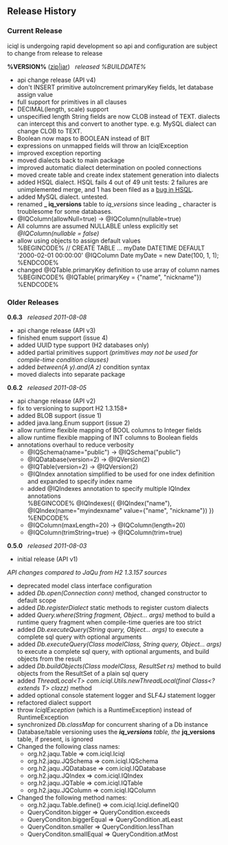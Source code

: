 ## Release History

### Current Release

<span class="warning">iciql is undergoing rapid development so api and configuration are subject to change from release to release</span>

**%VERSION%** ([zip](http://code.google.com/p/iciql/downloads/detail?name=%ZIP%)|[jar](http://code.google.com/p/iciql/downloads/detail?name=%JAR%)) &nbsp; *released %BUILDDATE%*

- api change release (API v4)
- don't INSERT primitive autoIncrement primaryKey fields, let database assign value
- full support for primitives in all clauses
- DECIMAL(length, scale) support
- unspecified length String fields are now CLOB instead of TEXT.  dialects can intercept this and convert to another type. e.g. MySQL dialect can change CLOB to TEXT.
- Boolean now maps to BOOLEAN instead of BIT
- expressions on unmapped fields will throw an IciqlException
- improved exception reporting
- moved dialects back to main package
- improved automatic dialect determination on pooled connections
- moved create table and create index statement generation into dialects
- added HSQL dialect.  HSQL fails 4 out of 49 unit tests: 2 failures are unimplemented merge, and 1 has been filed as a [bug in HSQL](https://sourceforge.net/tracker/?func=detail&aid=3390047&group_id=23316&atid=378131).
- added MySQL dialect.  untested.
- renamed <b>_ iq_versions</b> table to *iq_versions* since leading _ character is troublesome for some databases.
- @IQColumn(allowNull=true) -> @IQColumn(nullable=true)
- All columns are assumed NULLABLE unless explicitly set *@IQColumn(nullable = false)*
- allow using objects to assign default values<br/>
%BEGINCODE%
// CREATE TABLE ... myDate DATETIME DEFAULT '2000-02-01 00:00:00'
@IQColumn
Date myDate = new Date(100, 1, 1);
%ENDCODE%
- changed @IQTable.primaryKey definition to use array of column names<br/>
%BEGINCODE%
@IQTable( primaryKey = {"name", "nickname"})
%ENDCODE%

### Older Releases

**0.6.3** &nbsp; *released 2011-08-08*

- api change release (API v3)
- finished enum support (issue 4)
- added UUID type support (H2 databases only)
- added partial primitives support *(primitives may not be used for compile-time condition clauses)*
- added *between(A y).and(A z)* condition syntax
- moved dialects into separate package

**0.6.2** &nbsp; *released 2011-08-05*

- api change release (API v2)
- fix to versioning to support H2 1.3.158+
- added BLOB support (issue 1)
- added java.lang.Enum support (issue 2)
- allow runtime flexible mapping of BOOL columns to Integer fields
- allow runtime flexible mapping of INT columns to Boolean fields
- annotations overhaul to reduce verbosity
    - @IQSchema(name="public") -> @IQSchema("public")
    - @IQDatabase(version=2) -> @IQVersion(2)
    - @IQTable(version=2) -> @IQVersion(2)
    - @IQIndex annotation simplified to be used for one index definition and expanded to specify index name
    - added @IQIndexes annotation to specify multiple IQIndex annotations<br/>
%BEGINCODE%
@IQIndexes({ @IQIndex("name"), @IQIndex(name="myindexname" value={"name", "nickname"}) })
%ENDCODE%
    - @IQColumn(maxLength=20) -> @IQColumn(length=20)
    - @IQColumn(trimString=true) -> @IQColumn(trim=true)
    
**0.5.0** &nbsp; *released 2011-08-03*

- initial release (API v1)

*API changes compared to JaQu from H2 1.3.157 sources*

- deprecated model class interface configuration
- added *Db.open(Connection conn)* method, changed constructor to default scope
- added *Db.registerDialect* static methods to register custom dialects
- added *Query.where(String fragment, Object... args)* method to build a runtime query fragment when compile-time queries are too strict
- added *Db.executeQuery(String query, Object... args)* to execute a complete sql query with optional arguments
- added *Db.executeQuery(Class modelClass, String query, Object... args)* to execute a complete sql query, with optional arguments, and build objects from the result
- added *Db.buildObjects(Class modelClass, ResultSet rs)* method to build objects from the ResultSet of a plain sql query
- added *ThreadLocal&lt;T&gt; com.iciql.Utils.newThreadLocal(final Class&lt;? extends T&gt; clazz)* method
- added optional console statement logger and SLF4J statement logger
- refactored dialect support
- throw *IciqlException* (which is a RuntimeException) instead of RuntimeException
- synchronized *Db.classMap* for concurrent sharing of a Db instance
- Database/table versioning uses the <b>_iq_versions </b> table, the <b>_ jq_versions</b> table, if present, is ignored
- Changed the following class names:
    - org.h2.jaqu.Table =&gt; com.iciql.Iciql
    - org.h2.jaqu.JQSchema =&gt; com.iciql.IQSchema
    - org.h2.jaqu.JQDatabase =&gt; com.iciql.IQDatabase
    - org.h2.jaqu.JQIndex =&gt; com.iciql.IQIndex
    - org.h2.jaqu.JQTable =&gt; com.iciql.IQTable
    - org.h2.jaqu.JQColumn =&gt; com.iciql.IQColumn
- Changed the following method names:
    - org.h2.jaqu.Table.define() =&gt; com.iciql.Iciql.defineIQ()
    - QueryConditon.bigger =&gt; QueryCondition.exceeds
    - QueryConditon.biggerEqual =&gt; QueryCondition.atLeast
    - QueryConditon.smaller =&gt; QueryCondition.lessThan
    - QueryConditon.smallEqual =&gt; QueryCondition.atMost